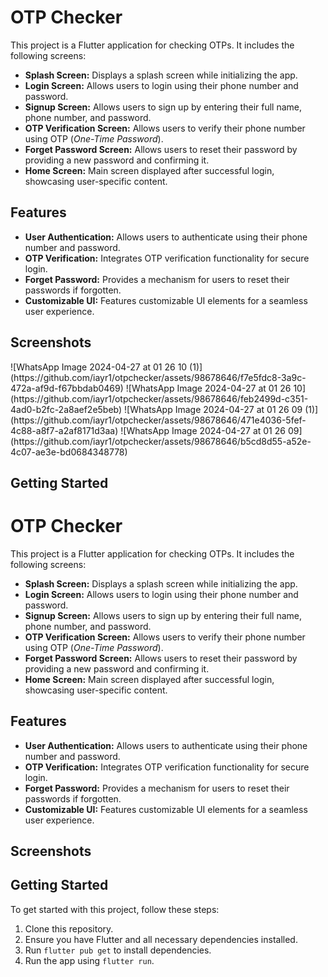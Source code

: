 <h1><strong>OTP Checker</strong></h1>

<p>This project is a Flutter application for checking OTPs. It includes the following screens:</p>
<ul>
<li><strong>Splash Screen:</strong> Displays a splash screen while initializing the app.</li>
<li><strong>Login Screen:</strong> Allows users to login using their phone number and password.</li>
<li><strong>Signup Screen:</strong> Allows users to sign up by entering their full name, phone number, and password.</li>
<li><strong>OTP Verification Screen:</strong> Allows users to verify their phone number using OTP (<em>One-Time Password</em>).</li>
<li><strong>Forget Password Screen:</strong> Allows users to reset their password by providing a new password and confirming it.</li>
<li><strong>Home Screen:</strong> Main screen displayed after successful login, showcasing user-specific content.</li>
</ul>

<h2><strong>Features</strong></h2>

<ul>
<li><strong>User Authentication:</strong> Allows users to authenticate using their phone number and password.</li>
<li><strong>OTP Verification:</strong> Integrates OTP verification functionality for secure login.</li>
<li><strong>Forget Password:</strong> Provides a mechanism for users to reset their passwords if forgotten.</li>
<li><strong>Customizable UI:</strong> Features customizable UI elements for a seamless user experience.</li>
</ul>

<h2><strong>Screenshots</strong></h2>
![WhatsApp Image 2024-04-27 at 01 26 10 (1)](https://github.com/iayr1/otpchecker/assets/98678646/f7e5fdc8-3a9c-472a-af9d-f67bbdab0469)
![WhatsApp Image 2024-04-27 at 01 26 10](https://github.com/iayr1/otpchecker/assets/98678646/feb2499d-c351-4ad0-b2fc-2a8aef2e5beb)
![WhatsApp Image 2024-04-27 at 01 26 09 (1)](https://github.com/iayr1/otpchecker/assets/98678646/471e4036-5fef-4c88-a8f7-a2af8171d3aa)
![WhatsApp Image 2024-04-27 at 01 26 09](https://github.com/iayr1/otpchecker/assets/98678646/b5cd8d55-a52e-4c07-ae3e-bd0684348778)

<h2><strong>Getting Started</strong></h2>
<h1><strong>OTP Checker</strong></h1>

<p>This project is a Flutter application for checking OTPs. It includes the following screens:</p>
<ul>
<li><strong>Splash Screen:</strong> Displays a splash screen while initializing the app.</li>
<li><strong>Login Screen:</strong> Allows users to login using their phone number and password.</li>
<li><strong>Signup Screen:</strong> Allows users to sign up by entering their full name, phone number, and password.</li>
<li><strong>OTP Verification Screen:</strong> Allows users to verify their phone number using OTP (<em>One-Time Password</em>).</li>
<li><strong>Forget Password Screen:</strong> Allows users to reset their password by providing a new password and confirming it.</li>
<li><strong>Home Screen:</strong> Main screen displayed after successful login, showcasing user-specific content.</li>
</ul>

<h2><strong>Features</strong></h2>

<ul>
<li><strong>User Authentication:</strong> Allows users to authenticate using their phone number and password.</li>
<li><strong>OTP Verification:</strong> Integrates OTP verification functionality for secure login.</li>
<li><strong>Forget Password:</strong> Provides a mechanism for users to reset their passwords if forgotten.</li>
<li><strong>Customizable UI:</strong> Features customizable UI elements for a seamless user experience.</li>
</ul>

<h2><strong>Screenshots</strong></h2>
<!-- Add screenshots of your app here -->

<h2><strong>Getting Started</strong></h2>

To get started with this project, follow these steps:

1. Clone this repository.
2. Ensure you have Flutter and all necessary dependencies installed.
3. Run `flutter pub get` to install dependencies.
4. Run the app using `flutter run`.

